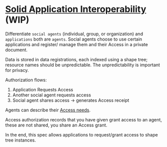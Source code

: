 # [Solid Application Interoperability](https://solid.github.io/data-interoperability-panel/specification/) (WIP)

Differentiate `social agents` (individual, group, or organization) and `applications` both are `agents`.
Social agents choose to use certain applications and register/ manage them and their Access in a private document.

Data is stored in data registrations, each indexed using a shape tree; resource names should be unpredictable.
The unpredictability is important for privacy.

Authorization flows:
1. Application Requests Access
2. Another social agent requests access
3. Social agent shares access -> generates Access receipt

Agents can describe their [Access needs](https://solid.github.io/data-interoperability-panel/specification/#needs).

Access authorization records that you have given grant access to an agent, these are not shared, you share an Access grant.

In the end, this spec allows applications to request/grant access to shape tree instances. 
